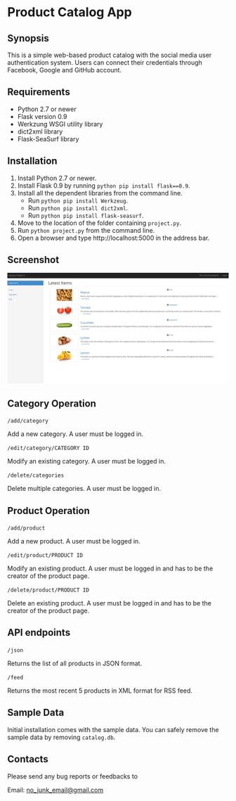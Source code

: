 <h1>Product Catalog App</h1>

## Synopsis

This is a simple web-based product catalog with the social media user authentication system. Users can connect their credentials through Facebook, Google and GitHub account.

## Requirements

- Python 2.7 or newer
- Flask version 0.9
- Werkzung WSGI utility library
- dict2xml library
- Flask-SeaSurf library

## Installation

1. Install Python 2.7 or newer.
2. Install Flask 0.9 by running `python pip install flask==0.9`.
3. Install all the dependent libraries from the command line.
	- Run `python pip install Werkzeug`.
	- Run `python pip install dict2xml`.
	- Run `python pip install flask-seasurf`.
4. Move to the location of the folder containing `project.py`.
5. Run `python project.py` from the command line.
6. Open a browser and type http://localhost:5000 in the address bar.

## Screenshot

![Homepage](/screenshot.jpg)

## Category Operation

`/add/category`

Add a new category. A user must be logged in.

`/edit/category/CATEGORY ID`

Modify an existing category. A user must be logged in.

`/delete/categories`

Delete multiple categories. A user must be logged in.

## Product Operation

`/add/product`

Add a new product. A user must be logged in.

`/edit/product/PRODUCT ID`

Modify an existing product. A user must be logged in and has to be the creator of the product page.

`/delete/product/PRODUCT ID`

Delete an existing product. A user must be logged in and has to be the creator of the product page.

## API endpoints

`/json`

Returns the list of all products in JSON format.

`/feed`

Returns the most recent 5 products in XML format for RSS feed.

## Sample Data

Initial installation comes with the sample data. You can safely remove the sample data by removing `catalog.db`.

## Contacts

Please send any bug reports or feedbacks to

Email: no_junk_email@gmail.com
